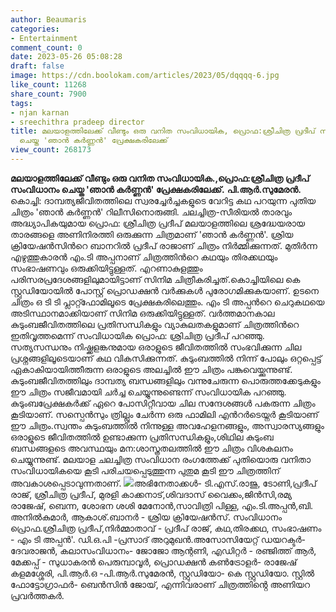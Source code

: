 ```yaml
---
author: Beaumaris
categories:
- Entertainment
comment_count: 0
date: 2023-05-26 05:08:28
draft: false
image: https://cdn.boolokam.com/articles/2023/05/dqqqq-6.jpg
like_count: 11268
share_count: 7900
tags:
- njan karnan
- sreechithra pradeep director
title: മലയാളത്തിലേക്ക് വീണ്ടും ഒരു വനിത സംവിധായിക, പ്രൊഫ:ശ്രീചിത്ര പ്രദീപ് സംവിധാനം
  ചെയ്ത 'ഞാന്‍ കര്‍ണ്ണന്‍' പ്രേക്ഷകരിലേക്ക്
view_count: 268173
---
```


**മലയാളത്തിലേക്ക് വീണ്ടും ഒരു വനിത സംവിധായിക.,പ്രൊഫ:ശ്രീചിത്ര പ്രദീപ് സംവിധാനം ചെയ്ത 'ഞാന്‍ കര്‍ണ്ണന്‍' പ്രേക്ഷകരിലേക്ക്.** **പി.ആർ.സുമേരൻ.** കൊച്ചി: ദാമ്പത്യജീവിതത്തിലെ സ്വരച്ചേര്‍ച്ചകളുടെ വേറിട്ട കഥ പറയുന്ന പുതിയ ചിത്രം 'ഞാന്‍ കര്‍ണ്ണന്‍' റിലീസിനൊരുങ്ങി. ചലച്ചിത്ര-സീരിയല്‍ താരവും അദ്ധ്യാപികയുമായ പ്രൊഫ: ശ്രീചിത്ര പ്രദീപ് മലയാളത്തിലെ ശ്രദ്ധേയരായ താരങ്ങളെ അണിനിരത്തി ഒരുക്കുന്ന ചിത്രമാണ് 'ഞാന്‍ കര്‍ണ്ണന്‍'. ശ്രിയ ക്രിയേഷന്‍സിന്‍റെ ബാനറില്‍ പ്രദീപ് രാജാണ് ചിത്രം നിര്‍മ്മിക്കുന്നത്. മുതിര്‍ന്ന എഴുത്തുകാരന്‍ എം.ടി അപ്പനാണ് ചിത്രത്തിന്‍റെ കഥയും തിരക്കഥയും സംഭാഷണവും ഒരുക്കിയിട്ടുള്ളത്. എറണാകുളത്തും പരിസരപ്രദേശങ്ങളിലുമായിട്ടാണ് സിനിമ ചിത്രീകരിച്ചത്.കൊച്ചിയിലെ കെ സ്റ്റുഡിയോയില്‍ പോസ്റ്റ് പ്രൊഡക്ഷന്‍ വര്‍ക്കുകള്‍ പുരോഗമിക്കുകയാണ്. ഉടനെ ചിത്രം ഒ ടി ടി പ്ലാറ്റ്ഫോമിലൂടെ പ്രേക്ഷകരിലെത്തും. [](https://cdn.boolokam.com/articles/2023/05/ddd-1.jpg) എം ടി അപ്പന്‍റെ ചെറുകഥയെ അടിസ്ഥാനമാക്കിയാണ് സിനിമ ഒരുക്കിയിട്ടുള്ളത്. വര്‍ത്തമാനകാല കുടുംബജീവിതത്തിലെ പ്രതിസന്ധികളും വ്യാകുലതകളുമാണ് ചിത്രത്തിന്‍റെ ഇതിവൃത്തമെന്ന് സംവിധായിക പ്രൊഫ: ശ്രിചിത്ര പ്രദീപ് പറഞ്ഞു. സത്യസന്ധനും നിഷ്ക്കളങ്കനുമായ ഒരാളുടെ ജീവിതത്തില്‍ സംഭവിക്കുന്ന ചില പ്രശ്നങ്ങളിലൂടെയാണ് കഥ വികസിക്കുന്നത്. കുടുംബത്തില്‍ നിന്ന് പോലും ഒറ്റപ്പെട്ട് ഏകാകിയായിത്തീരുന്ന ഒരാളുടെ അലച്ചില്‍ ഈ ചിത്രം പങ്കുവെയ്ക്കുന്നുണ്ട്. കുടുംബജീവിതത്തിലും ദാമ്പത്യ ബന്ധങ്ങളിലും വന്നുചേരുന്ന പൊരുത്തക്കേടുകളും ഈ ചിത്രം സജീവമായി ചര്‍ച്ച ചെയ്യുന്നുണ്ടെന്ന് സംവിധായിക പറഞ്ഞു. കുടുംബപ്രേക്ഷകര്‍ക്ക് ഏറെ പോസിറ്റീവായ ചില സന്ദേശങ്ങള്‍ പകരുന്ന ചിത്രം കൂടിയാണ്. സസ്പെന്‍സും ത്രില്ലും ചേര്‍ന്ന ഒരു ഫാമിലി എന്‍റര്‍ടെയ്നര്‍ കൂടിയാണ് ഈ ചിത്രം.സ്വന്തം കുടുംബത്തിൽ നിന്നുള്ള അവഹേളനങ്ങളും, അസ്വാരസ്യങ്ങളും ഒരാളുടെ ജീവിതത്തിൽ ഉണ്ടാക്കുന്ന പ്രതിസന്ധികളും,ശിഥില കുടുംബ ബന്ധങ്ങളടെ അവസ്ഥയും മന:ശാസ്ത്രതലത്തിൽ ഈ ചിത്രം വിശകലനം ചെയ്യുന്നുണ്ട്. മലയാള ചലച്ചിത്ര സംവിധാന രംഗത്തേക്ക് പുതിയൊരു വനിതാ സംവിധായികയെ കൂടി പരിചയപ്പെടുത്തുന്ന പുതുമ കൂടി ഈ ചിത്രത്തിന് അവകാശപ്പെടാവുന്നതാണ്. [![](https://cdn.boolokam.com/articles/2023/05/dqqqq-6.jpg)](https://cdn.boolokam.com/articles/2023/05/dqqqq-6.jpg)അഭിനേതാക്കൾ- ടി.എസ്.രാജു, ടോണി,പ്രദീപ് രാജ്, ശ്രീചിത്ര പ്രദീപ്, മുരളി കാക്കനാട്,ശിവദാസ് വൈക്കം,ജിൻസി,രമ്യ രാജേഷ്, ബെന്ന, ശോഭന ശശി മേനോൻ,സാവിത്രി പിള്ള, എം.ടി.അപ്പൻ,ബി. അനിൽകുമാർ, ആകാശ്.ബാനർ - ശ്രിയ ക്രിയേഷൻസ്. സംവിധാനം പ്രൊഫ.ശ്രീചിത്ര പ്രദീപ്,നിർമ്മാതാവ് - പ്രദീപ് രാജ്, കഥ,തിരക്കഥ, സംഭാഷണം - എം ടി അപ്പൻ'. ഡി.ഒ.പി -പ്രസാദ് അറുമുഖൻ.അസോസിയേറ്റ് ഡയറക്ടർ- ദേവരാജൻ, കലാസംവിധാനം- ജോജോ ആന്റണി, എഡിറ്റർ - രഞ്ജിത്ത് ആർ, മേക്കപ്പ് - സുധാകരൻ പെരുമ്പാവൂർ, പ്രൊഡക്ഷൻ കൺട്രോളർ- രാജേഷ് കളമശ്ശേരി, പി.ആർ.ഒ -പി.ആർ.സുമേരൻ, സ്റ്റുഡിയോ- കെ സ്റ്റുഡിയോ. സ്റ്റിൽ ഫോട്ടോഗ്രാഫർ- ബെൻസിൻ ജോയ്, എന്നിവരാണ് ചിത്രത്തിൻ്റെ അണിയറ പ്രവർത്തകർ.